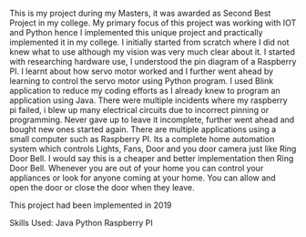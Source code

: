 This is my project during my Masters, it was awarded as Second Best Project in my college.
My primary focus of this project was working with IOT and Python hence I implemented this unique project and practically implemented it in my college.
I initially started from scratch where I did not knew what to use although my vision was very much clear about it.
I started with researching hardware use, I understood the pin diagram of a Raspberry PI.
I learnt about how servo motor worked and I further went ahead by learning to control the servo motor using Python program.
I used Blink application to reduce my coding efforts as I already knew to program an application using Java.
There were multiple incidents where my raspberry pi failed, i blew up many electrical circuits due to incorrect pinning or programming.
Never gave up to leave it incomplete, further went ahead and bought new ones started again.
There are multiple applications using a small computer such as Raspberry PI.
Its a complete home automation system which controls Lights, Fans, Door and you door camera just like Ring Door Bell.
I would say this is a cheaper and better implementation then Ring Door Bell.
Whenever you are out of your home you can control your appliances or look for anyone coming at your home.
You can allow and open the door or close the door when they leave.

This project had been implemented in 2019 

Skills Used:
Java
Python
Raspberry PI
